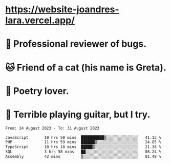 # https://website-joandres-lara.vercel.app/
# 🐛 Professional reviewer of bugs.
# 🐱 Friend of a cat (his name is Greta).
# 📜 Poetry lover.
# 🎸 Terrible playing guitar, but I try.

<!--START_SECTION:waka-->

```txt
From: 24 August 2023 - To: 31 August 2023

JavaScript       19 hrs 50 mins  ██████████▒░░░░░░░░░░░░░░   41.13 %
PHP              11 hrs 59 mins  ██████▒░░░░░░░░░░░░░░░░░░   24.85 %
TypeScript       10 hrs 18 mins  █████▒░░░░░░░░░░░░░░░░░░░   21.38 %
SQL              3 hrs 58 mins   ██░░░░░░░░░░░░░░░░░░░░░░░   08.24 %
Assembly         42 mins         ▒░░░░░░░░░░░░░░░░░░░░░░░░   01.48 %
```

<!--END_SECTION:waka-->
